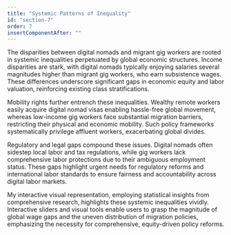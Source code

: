 ```yaml
---
title: "Systemic Patterns of Inequality"
id: "section-7"
order: 7
insertComponentAfter: ""
---
```




The disparities between digital nomads and migrant gig workers are rooted in systemic inequalities perpetuated by global economic structures. Income disparities are stark, with digital nomads typically enjoying salaries several magnitudes higher than migrant gig workers, who earn subsistence wages. These differences underscore significant gaps in economic equity and labor valuation, reinforcing existing class stratifications.

Mobility rights further entrench these inequalities. Wealthy remote workers easily acquire digital nomad visas enabling hassle-free global movement, whereas low-income gig workers face substantial migration barriers, restricting their physical and economic mobility. Such policy frameworks systematically privilege affluent workers, exacerbating global divides.

Regulatory and legal gaps compound these issues. Digital nomads often sidestep local labor and tax regulations, while gig workers lack comprehensive labor protections due to their ambiguous employment status. These gaps highlight urgent needs for regulatory reforms and international labor standards to ensure fairness and accountability across digital labor markets.

My interactive visual representation, employing statistical insights from comprehensive research, highlights these systemic inequalities vividly. Interactive sliders and visual tools enable users to grasp the magnitude of global wage gaps and the uneven distribution of migration policies, emphasizing the necessity for comprehensive, equity-driven policy reforms.

